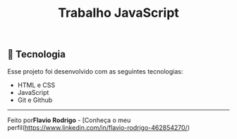 <h1 align="center"> Trabalho JavaScript </h1>


<br>

## 🚀 Tecnologia

Esse projeto foi desenvolvido com as seguintes tecnologias:

- HTML e CSS
- JavaScript
- Git e Github


---

Feito por<strong>Flavio Rodrigo</strong> - [Conheça o meu perfil(https://www.linkedin.com/in/flavio-rodrigo-462854270/)
